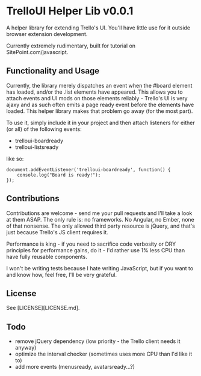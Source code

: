 # TrelloUI Helper Lib v0.0.1

A helper library for extending Trello's UI. You'll have little use for it outside browser extension development.

Currently extremely rudimentary, built for tutorial on SitePoint.com/javascript.

## Functionality and Usage

Currently, the library merely dispatches an event when the #board element has loaded, and/or the .list elements have appeared. This allows you to attach events and UI mods on those elements reliably - Trello's UI is very ajaxy and as such often emits a page ready event before the elements have loaded. This helper library makes that problem go away (for the most part).

To use it, simply include it in your project and then attach listeners for either (or all) of the following events:

- trelloui-boardready
- trelloui-listsready

like so:

```
document.addEventListener('trelloui-boardready', function() {
    console.log("Board is ready!");
});
```

## Contributions

Contributions are welcome - send me your pull requests and I'll take a look at them ASAP. The only rule is: no frameworks. No Angular, no Ember, none of that nonsense. The only allowed third party resource is jQuery, and that's just because Trello's JS client requires it.

Performance is king - if you need to sacrifice code verbosity or DRY principles for performance gains, do it - I'd rather use 1% less CPU than have fully reusable components.

I won't be writing tests because I hate writing JavaScript, but if you want to and know how, feel free, I'll be very grateful.

## License

See [LICENSE][LICENSE.md].

## Todo

- remove jQuery dependency (low priority - the Trello client needs it anyway)
- optimize the interval checker (sometimes uses more CPU than I'd like it to)
- add more events (menusready, avatarsready...?)